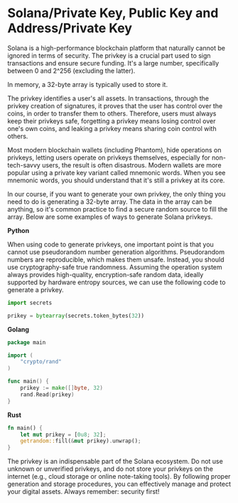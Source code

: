 # Solana/Private Key, Public Key and Address/Private Key

Solana is a high-performance blockchain platform that naturally cannot be ignored in terms of security. The privkey is a crucial part used to sign transactions and ensure secure funding. It's a large number, specifically between 0 and 2^256 (excluding the latter).

In memory, a 32-byte array is typically used to store it.

The privkey identifies a user's all assets. In transactions, through the privkey creation of signatures, it proves that the user has control over the coins, in order to transfer them to others. Therefore, users must always keep their privkeys safe, forgetting a privkey means losing control over one's own coins, and leaking a privkey means sharing coin control with others.

Most modern blockchain wallets (including Phantom), hide operations on privkeys, letting users operate on privkeys themselves, especially for non-tech-savvy users, the result is often disastrous. Modern wallets are more popular using a private key variant called mnemonic words. When you see mnemonic words, you should understand that it's still a privkey at its core.

In our course, if you want to generate your own privkey, the only thing you need to do is generating a 32-byte array. The data in the array can be anything, so it's common practice to find a secure random source to fill the array. Below are some examples of ways to generate Solana privkeys.

**Python**

When using code to generate privkeys, one important point is that you cannot use pseudorandom number generation algorithms. Pseudorandom numbers are reproducible, which makes them unsafe. Instead, you should use cryptography-safe true randomness. Assuming the operation system always provides high-quality, encryption-safe random data, ideally supported by hardware entropy sources, we can use the following code to generate a privkey.

```py
import secrets

prikey = bytearray(secrets.token_bytes(32))
```

**Golang**

```go
package main

import (
    "crypto/rand"
)

func main() {
    prikey := make([]byte, 32)
    rand.Read(prikey)
}
```

**Rust**

```rs
fn main() {
    let mut prikey = [0u8; 32];
    getrandom::fill(&mut prikey).unwrap();
}
```

The privkey is an indispensable part of the Solana ecosystem. Do not use unknown or unverified privkeys, and do not store your privkeys on the internet (e.g., cloud storage or online note-taking tools). By following proper generation and storage procedures, you can effectively manage and protect your digital assets. Always remember: security first!
